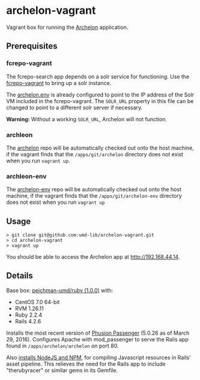 # archelon-vagrant

Vagrant box for running the [Archelon](archelon) application.

## Prerequisites

### fcrepo-vagrant 
The fcrepo-search app depends on a solr service for functioning. Use the 
[fcrepo-vagrant] to bring up a solr instance.

The [archelon.env](files/archelon.env) is already configured to
point to the IP address of the Solr VM included in the fcrepo-vagrant. The
`SOLR_URL` property in this file can be changed to point to a different solr
server if necessary.

**Warning:** Without a working `SOLR_URL`, Archelon will not function.

### archleon
The [archelon] repo will be automatically checked out onto the host machine, if the 
vagrant finds that the `/apps/git/archelon` directory does not exist when you 
run `vagrant up`.

### archleon-env

The [archelon-env] repo will be automatically checked out onto the host machine, if the 
vagrant finds that the `/apps/git/archelon-env` directory does not exist when you 
run `vagrant up` 

## Usage

```
> git clone git@github.com:umd-lib/archelon-vagrant.git
> cd archelon-vagrant
> vagrant up
```

You should be able to access the Archelon app at <http://192.168.44.14>.

## Details

Base box: [peichman-umd/ruby (1.0.0)][4] with:

* CentOS 7.0 64-bit
* RVM 1.26.11
* Ruby 2.2.4
* Rails 4.2.6

Installs the most recent version of [Phusion Passenger][5] (5.0.26 as of March
29, 2016). Configures Apache with mod_passenger to serve the Rails app found in
`/apps/archelon/archelon` on port 80.

Also [installs NodeJS and NPM][6], for compiling Javascript resources in Rails'
asset pipeline. This relieves the need for the Rails app to include "therubyracer"
or similar gems in its Gemfile.

[fcrepo-vagrant]: https://github.com//umd-lib/fcrepo-vagrant
[archelon]: https://github.com//umd-lib/archelon
[archelon-env]: https://bitbucket.org/umd-lib/archelon-env
[4]: https://atlas.hashicorp.com/peichman-umd/boxes/ruby/versions/1.0.0
[5]: https://www.phusionpassenger.com/
[6]: https://www.phusionpassenger.com/library/walkthroughs/deploy/ruby/ownserver/apache/oss/install_language_runtime.html#optional-install-node-js-if-you-re-using-rails
